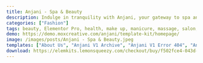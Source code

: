 ```yaml
---
title: Anjani - Spa & Beauty
description: Indulge in tranquility with Anjani, your gateway to spa and beauty rejuvenation. Immerse yourself in our Elementor template kit, flawlessly merging design and functionality. Thoughtfully crafted, Anjani unveils serene pages and elements that reflect the essence of your spa or beauty business. Transform your digital presence effortlessly – embrace Anjani now and create a virtual sanctuary that radiates relaxation and allure.
categories: ["Fashion"]
tags: beauty, Elementor Pro, health, make up, manicure, massage, salon, sauna, skin, skin care, spa, therapy, treatment, wellness
demo: https://demo.moxcreative.com/anjani/template-kit/homepage/
image: /images/posts/Anjani - Spa & Beauty.jpeg
templates: ["About Us", "Anjani V1 Archive", "Anjani V1 Error 404", "Anjani V1 Footer", "Anjani V1 Header", "Anjani V1 Single Post", "Blog", "Contact", "Faq", "Global", "Homepage", "Our Team", "Pricing", "Services", "Single Service"]
download: https://elemkits.lemonsqueezy.com/checkout/buy/f502fce4-043d-4828-b841-f0caa5f896bd
---
```

